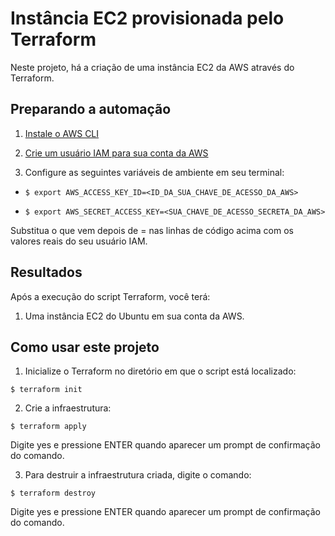 # Instância EC2 provisionada pelo Terraform

Neste projeto, há a criação de uma instância EC2 da AWS através do Terraform.

## Preparando a automação

1. [Instale o AWS CLI](https://docs.aws.amazon.com/pt_br/cli/latest/userguide/getting-started-install.html)

2. [Crie um usuário IAM para sua conta da AWS](https://docs.aws.amazon.com/pt_br/IAM/latest/UserGuide/id_users_create.html)

3. Configure as seguintes variáveis de ambiente em seu terminal:

- `$ export AWS_ACCESS_KEY_ID=<ID_DA_SUA_CHAVE_DE_ACESSO_DA_AWS>`

- `$ export AWS_SECRET_ACCESS_KEY=<SUA_CHAVE_DE_ACESSO_SECRETA_DA_AWS>`

Substitua o que vem depois de = nas linhas de código acima com os valores reais do seu usuário IAM.

## Resultados

Após a execução do script Terraform, você terá:

1. Uma instância EC2 do Ubuntu em sua conta da AWS.

## Como usar este projeto

1. Inicialize o Terraform no diretório em que o script está localizado:

`$ terraform init`

2. Crie a infraestrutura:

`$ terraform apply`

Digite yes e pressione ENTER quando aparecer um prompt de confirmação do comando.

3. Para destruir a infraestrutura criada, digite o comando:

`$ terraform destroy`

Digite yes e pressione ENTER quando aparecer um prompt de confirmação do comando.
